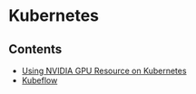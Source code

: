# Kubernetes

## Contents

* [Using NVIDIA GPU Resource on Kubernetes](Using-NVIDIA-GPU-Resources-on-Kubernetes.md)
* [Kubeflow](Kubeflow.md)